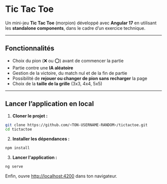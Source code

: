 # Tic Tac Toe

Un mini-jeu **Tic Tac Toe** (morpion) développé avec **Angular 17** en utilisant les **standalone components**, dans le cadre d’un exercice technique.

---

## Fonctionnalités

- Choix du pion (❌ ou ⭕) avant de commencer la partie
- Partie contre une **IA aléatoire**
- Gestion de la victoire, du match nul et de la fin de partie
- Possibilité de **rejouer ou changer de pion sans recharger** la page
- Choix de la **taille de la grille** (3x3, 4x4, 5x5)
---


##  Lancer l’application en local

1. **Cloner le projet :**

```bash
git clone https://github.com/<TON-USERNAME-RANDOM>/tictactoe.git
cd tictactoe
```

2. **Installer les dépendances :**

```bash
npm install
```

3. **Lancer l'application :**

```bash
ng serve
```

Enfin, ouvre [http://localhost:4200](http://localhost:4200) dans ton navigateur.

